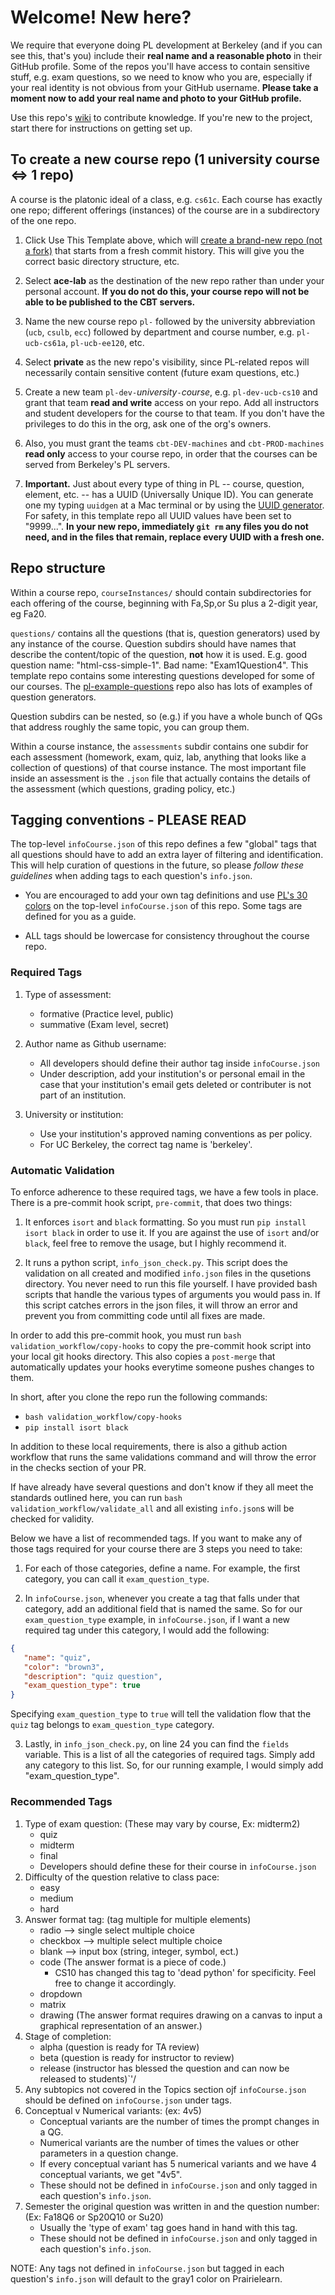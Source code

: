 # Welcome!  New here?

We require that everyone doing PL development at Berkeley (and if you can see this, that's you) include their
**real name and a reasonable photo** in their GitHub profile.  Some of the repos you'll have access to
contain sensitive stuff, e.g. exam questions, so we need to know who you are, especially if your real identity
is not obvious from your GitHub username.  **Please take a moment now to add your real name and photo to your GitHub profile.**

Use this repo's [wiki](https://github.com/ace-lab/pl-ucb-csxxx/wiki)
to contribute knowledge.  If you're new to the project, start there
for instructions on getting set up.

## To create a new course repo (1 university course <=> 1 repo)

A course is the platonic ideal of a class, e.g. `cs61c`.  Each course
has exactly one repo; different offerings (instances) of the course
are in a subdirectory of the one repo.

1. Click Use This Template above, which will [create a brand-new repo (not a
fork)](https://help.github.com/en/github/creating-cloning-and-archiving-repositories/creating-a-repository-from-a-template)
that starts from a fresh commit history.
This will give you the correct basic directory
structure, etc.

2. Select **ace-lab** as the destination of the new repo rather than under your personal
account.  **If you do not do this, your course repo will not
be able to be published to the CBT servers.**

3. Name the new course repo `pl-` followed by the university abbreviation (`ucb`, `csulb`, `ecc`)
followed by department and course number,
e.g. `pl-ucb-cs61a`, `pl-ucb-ee120`, etc.  

4. Select **private** as the new repo's visibility, since PL-related repos will necessarily contain sensitive content (future exam questions, etc.)

5. Create a new team `pl-dev-`_university_`-`_course_, e.g. `pl-dev-ucb-cs10` and grant that team **read and write** access on your repo. Add all instructors and student
developers for the course to that team. If you don't have the privileges to do this in the org, ask one of the org's owners.

5. Also, you must grant the teams `cbt-DEV-machines` and `cbt-PROD-machines` **read only** access to your course repo, in order that the courses can be served from Berkeley's PL servers.

6. **Important.** Just about every type of thing in PL -- course, question, element, etc. -- has a UUID (Universally Unique ID).  You can generate one my typing `uuidgen` at a Mac terminal or by using the [UUID generator](https://www.uuidgenerator.net). For safety, in this template repo all UUID values have been set to "9999...".  **In your new repo, immediately `git rm` any files you do not need, and in the files that remain, replace every UUID with a fresh one.**

## Repo structure

Within a course repo,
`courseInstances/` should contain subdirectories for each offering of
the course, beginning with Fa,Sp,or Su plus a 2-digit year, eg Fa20.

`questions/` contains all the questions (that is, question generators)
used by any instance of the course.  Question subdirs should have names that
describe the content/topic of the question, **not** how it is used.
E.g. good question name: "html-css-simple-1".  Bad name:
"Exam1Question4".  This template repo contains some interesting questions
developed for some of our courses.  The
[pl-example-questions](https://github.com/ace-lab/pl-example-questions)
repo also has lots of examples of question generators.

Question subdirs can be nested, so (e.g.) if you have a whole bunch of
QGs that address roughly the same topic, you can group them.

Within a course instance, the `assessments` subdir contains one subdir
for each assessment (homework, exam, quiz, lab, anything that looks
like a collection of questions) of that course instance.  The most
important file inside an assessment is the `.json` file that actually
contains the details of the assessment (which questions, grading
policy, etc.)

## Tagging conventions - PLEASE READ

The top-level `infoCourse.json` of this repo defines a few "global" tags that all questions should have to add an extra layer of filtering and identification. This will help curation of questions in the future, so please *follow these guidelines* when adding tags to each question's `info.json`.

- You are encouraged to add your own tag definitions and use [PL's 30 colors](https://prairielearn.readthedocs.io/en/latest/course/#colors) on the top-level `infoCourse.json` of this repo. Some tags are defined for you as a guide.

- ALL tags should be lowercase for consistency throughout the course repo.

### Required Tags

1. Type of assessment:
   - formative (Practice level, public)
   - summative (Exam level, secret)

2. Author name as Github username:
   - All developers should define their author tag inside `infoCourse.json`
   - Under description, add your institution's or personal email in the case that your institution's email gets deleted or contributer is not part of an institution.

3. University or institution:
   - Use your institution's approved naming conventions as per policy.
   - For UC Berkeley, the correct tag name is 'berkeley'.

### Automatic Validation

To enforce adherence to these required tags, we have a few tools in place. There is a pre-commit hook script, `pre-commit`, that does two things:

1. It enforces `isort` and `black` formatting. So you must run `pip install isort black` in order to use it. If you are against the use of `isort` and/or `black`, feel free to remove the usage, but I highly recommend it.

2. It runs a python script, `info_json_check.py`. This script does the validation on all created and modified `info.json` files in the qusetions directory. You never need to run this file yourself. I have provided bash scripts that handle the various types of arguments you would pass in. If this script catches errors in the json files, it will throw an error and prevent you from committing code until all fixes are made.

In order to add this pre-commit hook, you must run `bash validation_workflow/copy-hooks` to copy the pre-commit hook script into your local git hooks directory. This also copies a `post-merge` that automatically updates your hooks everytime someone pushes changes to them.

In short, after you clone the repo run the following commands:
- `bash validation_workflow/copy-hooks`
- `pip install isort black`

In addition to these local requirements, there is also a github action workflow that runs the same validations command and will throw the error in the checks section of your PR.

If have already have several questions and don't know if they all meet the standards outlined here, you can run `bash validation_workflow/validate_all` and all existing `info.json`s will be checked for validity.

Below we have a list of recommended tags. If you want to make any of those tags required for your course there are 3 steps you need to take:

1. For each of those categories, define a name. For example, the first category, you can call it `exam_question_type`.

2. In `infoCourse.json`, whenever you create a tag that falls under that category, add an additional field that is named the same. So for our `exam_question_type` example, in `infoCourse.json`, if I want a new required tag under this category, I would add the following:

```json
{
   "name": "quiz",
   "color": "brown3",
   "description": "quiz question",
   "exam_question_type": true
}
```
Specifying `exam_question_type` to `true` will tell the validation flow that the `quiz` tag belongs to `exam_question_type` category.

3. Lastly, in `info_json_check.py`, on line 24 you can find the `fields` variable. This is a list of all the categories of required tags. Simply add any category to this list. So, for our running example, I would simply add "exam_question_type".

### Recommended Tags

1. Type of exam question: (These may vary by course, Ex: midterm2)
   - quiz
   - midterm
   - final
   - Developers should define these for their course in `infoCourse.json`
2. Difficulty of the question relative to class pace:
   - easy
   - medium
   - hard
3. Answer format tag: (tag multiple for multiple elements)
   - radio --> single select multiple choice
   - checkbox --> multiple select multiple choice
   - blank --> input box (string, integer, symbol, ect.)
   - code (The answer format is a piece of code.)
     - CS10 has changed this tag to 'dead python' for specificity. Feel free to change it accordingly.
   - dropdown
   - matrix
   - drawing (The answer format requires drawing on a canvas to input a graphical representation of an answer.)
4. Stage of completion:
   - alpha (question is ready for TA review)
   - beta (question is ready for instructor to review)
   - release (instructor has blessed the question and can now be released to students)`'/
5. Any subtopics not covered in the Topics section ojf `infoCourse.json` should be defined on `infoCourse.json` under tags.
6. Conceptual v Numerical variants: (ex: 4v5)
   - Conceptual variants are the number of times the prompt changes in a QG.
   - Numerical variants are the number of times the values or other parameters in a question change.
   - If every conceptual variant has 5 numerical variants and we have 4 conceptual variants, we get "4v5".
   - These should not be defined in `infoCourse.json` and only tagged in each question's `info.json`.
7. Semester the original question was written in and the question number: (Ex: Fa18Q6 or Sp20Q10 or Su20)
   - Usually the 'type of exam' tag goes hand in hand with this tag.
   - These should not be defined in `infoCourse.json` and only tagged in each question's `info.json`.

NOTE: Any tags not defined in `infoCourse.json` but tagged in each question's `info.json` will default to the gray1 color on Prairielearn.
